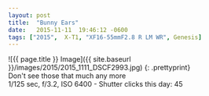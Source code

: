 ```yaml
---
layout: post
title:  "Bunny Ears"
date:   2015-11-11  19:46:12 -0600
tags: ["2015",  X-T1, "XF16-55mmF2.8 R LM WR", Genesis]
---
```

![{{ page.title }} Image]({{ site.baseurl }}/images/2015/2015_1111_DSCF2993.jpg)
{: .prettyprint}  
Don't see those that much any more  
1/125 sec, f/3.2, ISO 6400 - Shutter clicks this day: 45